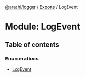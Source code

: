 [@arashi/logger](../README.md) / [Exports](../modules.md) / LogEvent

# Module: LogEvent

## Table of contents

### Enumerations

- [LogEvent](../enums/logevent.logevent-1.md)
